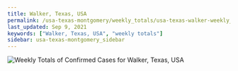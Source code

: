 ```yaml
---
title: Walker, Texas, USA
permalink: /usa-texas-montgomery/weekly_totals/usa-texas-walker-weekly_totals.html
last_updated: Sep 9, 2021
keywords: ["Walker, Texas, USA", "weekly totals"]
sidebar: usa-texas-montgomery_sidebar
---
```


![Weekly Totals of Confirmed Cases for Walker, Texas, USA](/covid_tracker/images/graphs/usa-texas-walker-weekly_totals_graph.png)
